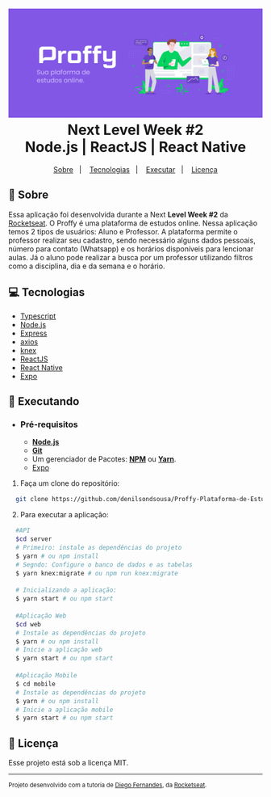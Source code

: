 <h1 align="center">
    <img alt="Proffy" src="proffy.svg" />
    <br>Next Level Week #2<br/>
    Node.js | ReactJS | React Native
</h1>

<p align="center">
  <a href="#notebook_with_decorative_cover-sobre">Sobre</a>&nbsp;&nbsp;&nbsp;|&nbsp;&nbsp;&nbsp;
  <a href="#computer-tecnologias">Tecnologias</a>&nbsp;&nbsp;&nbsp;|&nbsp;&nbsp;&nbsp;
  <a href="#rocket-executando">Executar</a>&nbsp;&nbsp;&nbsp;|&nbsp;&nbsp;&nbsp;
  <a href="#page_facing_up-licença">Licença</a>
</p>

## :notebook_with_decorative_cover: Sobre

Essa aplicação foi desenvolvida durante a Next **Level Week #2** da [Rocketseat](https://rocketseat.com.br/).
O Proffy é uma plataforma de estudos online. Nessa aplicação temos 2 tipos de usuários: Aluno e Professor. A plataforma permite o professor realizar seu cadastro, sendo necessário alguns dados pessoais, número para contato (Whatsapp) e os horários disponíveis para lencionar aulas. Já o aluno pode realizar a busca por um professor utilizando filtros como a disciplina, dia e da semana e o horário.

## :computer: Tecnologias
- [Typescript](https://www.typescriptlang.org/)
- [Node.js](https://nodejs.org/en/)
- [Express](https://expressjs.com/)
- [axios](https://github.com/axios/axios)
- [knex](http://knexjs.org/)
- [ReactJS](https://reactjs.org/)
- [React Native](http://facebook.github.io/react-native/)
- [Expo](https://expressjs.com/)


## :rocket: Executando

- ### **Pré-requisitos**
  - **[Node.js](https://nodejs.org/en/)**
  - **[Git](https://git-scm.com/)**
  - Um gerenciador de Pacotes: **[NPM](https://www.npmjs.com/)** ou **[Yarn](https://yarnpkg.com/)**.
  - [Expo](https://expressjs.com/)

1. Faça um clone do repositório:
```sh
  git clone https://github.com/denilsondsousa/Proffy-Plataforma-de-Estudos-Online.git
```

2. Para executar a aplicação:
```sh
  #API
  $cd server
  # Primeiro: instale as dependências do projeto
  $ yarn # ou npm install
  # Segndo: Configure o banco de dados e as tabelas
  $ yarn knex:migrate # ou npm run knex:migrate
  
  # Inicializando a aplicação:
  $ yarn start # ou npm start
  
  #Aplicação Web
  $cd web
  # Instale as dependências do projeto
  $ yarn # ou npm install
  # Inicie a aplicação web
  $ yarn start # ou npm start
  
  #Aplicação Mobile
  $ cd mobile
  # Instale as dependências do projeto
  $ yarn # ou npm install
  # Inicie a aplicação mobile
  $ yarn start # ou npm start
```

## :page_facing_up: Licença
Esse projeto está sob a licença MIT.

---
<sup>Projeto desenvolvido com a tutoria de [Diego Fernandes](https://github.com/diego3g), da [Rocketseat](rocketseat.com.br).</sup>
